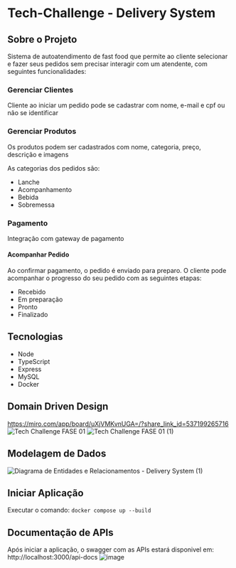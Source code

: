 # Tech-Challenge - Delivery System

## Sobre o Projeto

Sistema de autoatendimento de fast food que permite ao cliente selecionar e fazer seus pedidos sem precisar interagir com um atendente, com seguintes funcionalidades:

### Gerenciar Clientes

Cliente ao iniciar um pedido pode se cadastrar com nome, e-mail e cpf ou não se identificar

### Gerenciar Produtos

Os produtos podem ser cadastrados com nome, categoria, preço, descrição e imagens

As categorias dos pedidos são:

- Lanche
- Acompanhamento
- Bebida
- Sobremessa 

### Pagamento

Integração com gateway de pagamento

#### Acompanhar Pedido

Ao confirmar pagamento, o pedido é enviado para preparo. O cliente pode acompanhar o progresso do seu pedido com as seguintes etapas:

- Recebido
- Em preparação
- Pronto
- Finalizado 

## Tecnologias

- Node
- TypeScript
- Express
- MySQL
- Docker

## Domain Driven Design

https://miro.com/app/board/uXjVMKvnUGA=/?share_link_id=537199265716
![Tech Challenge FASE 01](https://p.ipic.vip/30tsa0.jpg)
![Tech Challenge FASE 01 (1)](https://github.com/fellipySaldanha/tech-challenge/assets/43252661/7e67ffe0-559b-4df0-9a19-fd97cfd867e7)

## Modelagem de Dados
![Diagrama de Entidades e Relacionamentos - Delivery System (1)](https://github.com/fellipySaldanha/tech-challenge/assets/43252661/7118b3eb-50cf-4b62-b6a3-8fdb9c5d862d)

## Iniciar Aplicação

Executar o comando: `docker compose up --build`

## Documentação de APIs

Após iniciar a aplicação, o swagger com as APIs estará disponivel em: http://localhost:3000/api-docs
![image](https://github.com/fellipySaldanha/tech-challenge/assets/43252661/ad170fee-5206-4913-950c-bfcd10fc80c9)

